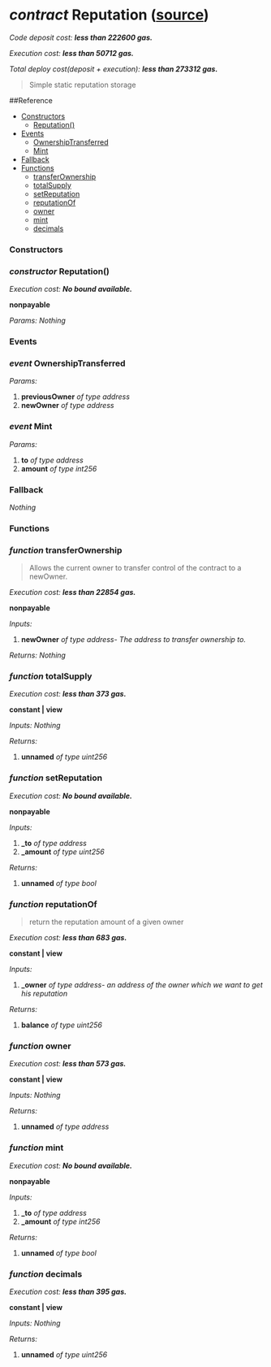 # *contract* Reputation ([source](https://github.com/daostack/daostack/tree/master/./contracts/controller/Reputation.sol))
*Code deposit cost: **less than 222600 gas.***

*Execution cost: **less than 50712 gas.***

*Total deploy cost(deposit + execution): **less than 273312 gas.***

> Simple static reputation storage



##Reference
- [Constructors](#constructors)
    - [Reputation()](#constructor-reputation)
- [Events](#events)
    - [OwnershipTransferred](#event-ownershiptransferred)
    - [Mint](#event-mint)
- [Fallback](#fallback)
- [Functions](#functions)
    - [transferOwnership](#function-transferownership)
    - [totalSupply](#function-totalsupply)
    - [setReputation](#function-setreputation)
    - [reputationOf](#function-reputationof)
    - [owner](#function-owner)
    - [mint](#function-mint)
    - [decimals](#function-decimals)
### Constructors
### *constructor* Reputation()

*Execution cost: **No bound available.***

**nonpayable**

*Params:*
*Nothing*


### Events
### *event* OwnershipTransferred
*Params:*
1. **previousOwner** *of type address*
2. **newOwner** *of type address*


### *event* Mint
*Params:*
1. **to** *of type address*
2. **amount** *of type int256*


### Fallback
*Nothing*
### Functions
### *function* transferOwnership
> Allows the current owner to transfer control of the contract to a newOwner.

*Execution cost: **less than 22854 gas.***

**nonpayable**

*Inputs:*
1. **newOwner** *of type address- The address to transfer ownership to.*

*Returns:*
*Nothing*


### *function* totalSupply

*Execution cost: **less than 373 gas.***

**constant | view**

*Inputs:*
*Nothing*

*Returns:*
1. **unnamed** *of type uint256*


### *function* setReputation

*Execution cost: **No bound available.***

**nonpayable**

*Inputs:*
1. **_to** *of type address*
2. **_amount** *of type uint256*

*Returns:*
1. **unnamed** *of type bool*


### *function* reputationOf
> return the reputation amount of a given owner

*Execution cost: **less than 683 gas.***

**constant | view**

*Inputs:*
1. **_owner** *of type address- an address of the owner which we want to get his reputation*

*Returns:*
1. **balance** *of type uint256*


### *function* owner

*Execution cost: **less than 573 gas.***

**constant | view**

*Inputs:*
*Nothing*

*Returns:*
1. **unnamed** *of type address*


### *function* mint

*Execution cost: **No bound available.***

**nonpayable**

*Inputs:*
1. **_to** *of type address*
2. **_amount** *of type int256*

*Returns:*
1. **unnamed** *of type bool*


### *function* decimals

*Execution cost: **less than 395 gas.***

**constant | view**

*Inputs:*
*Nothing*

*Returns:*
1. **unnamed** *of type uint256*


